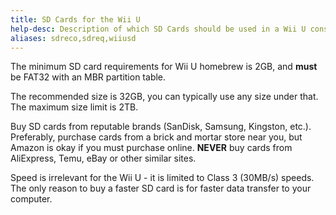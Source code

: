 ```yaml
---
title: SD Cards for the Wii U
help-desc: Description of which SD Cards should be used in a Wii U console
aliases: sdreco,sdreq,wiiusd
---
```


The minimum SD card requirements for Wii U homebrew is 2GB, and **must** be FAT32 with an MBR partition table.

The recommended size is 32GB, you can typically use any size under that. The maximum size limit is 2TB. 

Buy SD cards from reputable brands (SanDisk, Samsung, Kingston, etc.). Preferably, purchase cards from a brick and mortar store near you, but Amazon is okay if you must purchase online. __**NEVER**__ buy cards from AliExpress, Temu, eBay or other similar sites.

Speed is irrelevant for the Wii U - it is limited to Class 3 (30MB/s) speeds. The only reason to buy a faster SD card is for faster data transfer to your computer.

